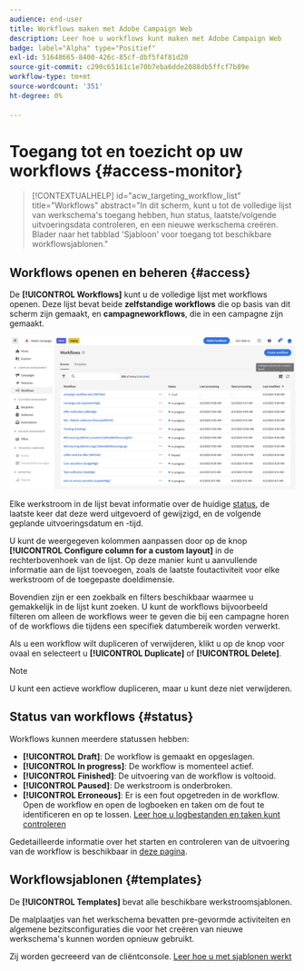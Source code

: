 ```yaml
---
audience: end-user
title: Workflows maken met Adobe Campaign Web
description: Leer hoe u workflows kunt maken met Adobe Campaign Web
badge: label="Alpha" type="Positief"
exl-id: 51648665-8400-426c-85cf-dbf5f4f81d20
source-git-commit: c290c65161c1e70b7eba6dde2088db5ffcf7b89e
workflow-type: tm+mt
source-wordcount: '351'
ht-degree: 0%

---
```


# Toegang tot en toezicht op uw workflows {#access-monitor}


>[!CONTEXTUALHELP]
>id="acw_targeting_workflow_list"
>title="Workflows"
>abstract="In dit scherm, kunt u tot de volledige lijst van werkschema&#39;s toegang hebben, hun status, laatste/volgende uitvoeringsdata controleren, en een nieuwe werkschema creëren. Blader naar het tabblad &#39;Sjabloon&#39; voor toegang tot beschikbare workflowsjablonen."

## Workflows openen en beheren {#access}

De **[!UICONTROL Workflows]** kunt u de volledige lijst met workflows openen. Deze lijst bevat beide **zelfstandige workflows** die op basis van dit scherm zijn gemaakt, en **campagneworkflows**, die in een campagne zijn gemaakt.

![](assets/workflow-list.png)

Elke werkstroom in de lijst bevat informatie over de huidige [status](#status), de laatste keer dat deze werd uitgevoerd of gewijzigd, en de volgende geplande uitvoeringsdatum en -tijd.

U kunt de weergegeven kolommen aanpassen door op de knop **[!UICONTROL Configure column for a custom layout]** in de rechterbovenhoek van de lijst. Op deze manier kunt u aanvullende informatie aan de lijst toevoegen, zoals de laatste foutactiviteit voor elke werkstroom of de toegepaste doeldimensie.

Bovendien zijn er een zoekbalk en filters beschikbaar waarmee u gemakkelijk in de lijst kunt zoeken. U kunt de workflows bijvoorbeeld filteren om alleen de workflows weer te geven die bij een campagne horen of de workflows die tijdens een specifiek datumbereik worden verwerkt.

Als u een workflow wilt dupliceren of verwijderen, klikt u op de knop voor ovaal en selecteert u **[!UICONTROL Duplicate]** of **[!UICONTROL Delete]**.

>[!NOTE]
>
>U kunt een actieve workflow dupliceren, maar u kunt deze niet verwijderen.

## Status van workflows {#status}

Workflows kunnen meerdere statussen hebben:

* **[!UICONTROL Draft]**: De workflow is gemaakt en opgeslagen.
* **[!UICONTROL In progress]**: De workflow is momenteel actief.
* **[!UICONTROL Finished]**: De uitvoering van de workflow is voltooid.
* **[!UICONTROL Paused]**: De werkstroom is onderbroken.
* **[!UICONTROL Erroneous]**: Er is een fout opgetreden in de workflow. Open de workflow en open de logboeken en taken om de fout te identificeren en op te lossen. [Leer hoe u logbestanden en taken kunt controleren](start-monitor-workflows.md#logs-tasks)

Gedetailleerde informatie over het starten en controleren van de uitvoering van de workflow is beschikbaar in [deze pagina](start-monitor-workflows.md).

## Workflowsjablonen {#templates}

De **[!UICONTROL Templates]** bevat alle beschikbare werkstroomsjablonen.

De malplaatjes van het werkschema bevatten pre-gevormde activiteiten en algemene bezitsconfiguraties die voor het creëren van nieuwe werkschema&#39;s kunnen worden opnieuw gebruikt.

Zij worden gecreeerd van de cliëntconsole. [Leer hoe u met sjablonen werkt](https://experienceleague.adobe.com/docs/campaign/automation/workflows/introduction/build-a-workflow.html#workflow-templates)

